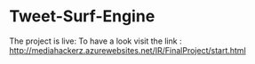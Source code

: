 # Tweet-Surf-Engine
The project is live:
To have a look visit the link : http://mediahackerz.azurewebsites.net/IR/FinalProject/start.html
